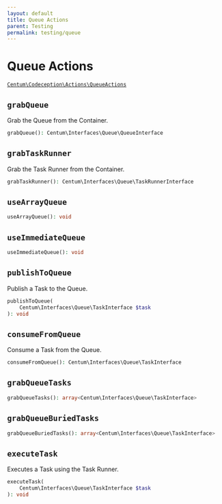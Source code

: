 ```yaml
---
layout: default
title: Queue Actions
parent: Testing
permalink: testing/queue
---
```




# Queue Actions

[`Centum\Codeception\Actions\QueueActions`](https://github.com/SidRoberts/centum/blob/development/src/Codeception/Actions/QueueActions.php)



## `grabQueue`

Grab the Queue from the Container.

```php
grabQueue(): Centum\Interfaces\Queue\QueueInterface
```



## `grabTaskRunner`

Grab the Task Runner from the Container.

```php
grabTaskRunner(): Centum\Interfaces\Queue\TaskRunnerInterface
```



## `useArrayQueue`

```php
useArrayQueue(): void
```



## `useImmediateQueue`

```php
useImmediateQueue(): void
```



## `publishToQueue`

Publish a Task to the Queue.

```php
publishToQueue(
    Centum\Interfaces\Queue\TaskInterface $task
): void
```



## `consumeFromQueue`

Consume a Task from the Queue.

```php
consumeFromQueue(): Centum\Interfaces\Queue\TaskInterface
```



## `grabQueueTasks`

```php
grabQueueTasks(): array<Centum\Interfaces\Queue\TaskInterface>
```



## `grabQueueBuriedTasks`

```php
grabQueueBuriedTasks(): array<Centum\Interfaces\Queue\TaskInterface>
```



## `executeTask`

Executes a Task using the Task Runner.

```php
executeTask(
    Centum\Interfaces\Queue\TaskInterface $task
): void
```
